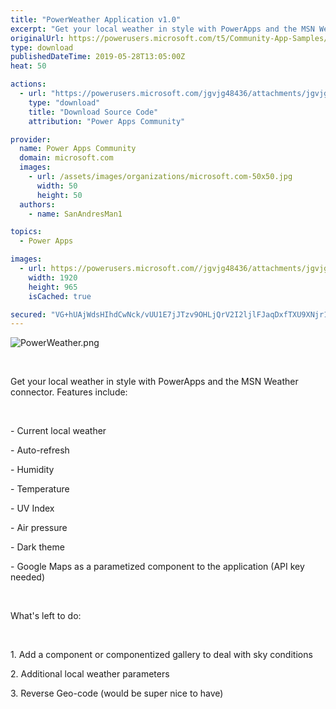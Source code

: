 ```yaml
---
title: "PowerWeather Application v1.0"
excerpt: "Get your local weather in style with PowerApps and the MSN Weather connector. Features include: - Current local weather - Auto-refresh - Humidity -"
originalUrl: https://powerusers.microsoft.com/t5/Community-App-Samples/PowerWeather-Application-v1-0/td-p/290862
type: download
publishedDateTime: 2019-05-28T13:05:00Z
heat: 50

actions:
  - url: "https://powerusers.microsoft.com/jgvjg48436/attachments/jgvjg48436/AppFeedbackGallery/187/2/Weather.msapp"
    type: "download"
    title: "Download Source Code"
    attribution: "Power Apps Community"

provider:
  name: Power Apps Community
  domain: microsoft.com
  images:
    - url: /assets/images/organizations/microsoft.com-50x50.jpg
      width: 50
      height: 50
  authors:
    - name: SanAndresMan1

topics:
  - Power Apps

images:
  - url: https://powerusers.microsoft.com//jgvjg48436/attachments/jgvjg48436/AppFeedbackGallery/187/1/PowerWeather.png
    width: 1920
    height: 965
    isCached: true

secured: "VG+hUAjWdsHIhdCwNck/vUU1E7jJTzv9OHLjQrV2I2ljlFJaqDxfTXU9XNjr1ujsy3sEmZMfJcHIc30m2fqTj3+n4FGVTSQAA4jljko3VIiSFtOBkcYXGqgOgtdqMD6P7VTAkxq3sXWL404Jr9Azbp3uCTEKZf91Y5GT0pQXjmS3am+RjCVGJSw9A0Jw083DASaY40+XUgb03de2bHzQEs0GtA019o6nR1JpV9AfYJySg/IuuPAazvSjZQtunNQMXuGMeWmsn41f7SZgZY8ZhkMmiwLrvwom6RR5z+NlUMJqZrfuuPbv/njP4A8gAlINr3i6qlktBjyYAs8dgLeh+cof6ghFuktlzoxVjhaubgEadzzhF+AylrGzDifEkv693tRvUhtD+re3oy315sWcBQiGR3XGqhIGC0rTzNxSbLEIaMYt8iCGkxTr6+oEkDeM;lrvQWe44rJHCAvscs2jzNQ=="
---
```

<p><span class="lia-inline-image-display-wrapper lia-image-align-inline" image-alt="PowerWeather.png" style="width: 999px;"><img src="https://powerusers.microsoft.com/t5/image/serverpage/image-id/67822i42F77EB021E9E803/image-size/large?v=1.0&amp;px=999" title="PowerWeather.png" alt="PowerWeather.png" li-image-url="https://powerusers.microsoft.com/t5/image/serverpage/image-id/67822i42F77EB021E9E803?v=1.0" li-image-display-id="'67822i42F77EB021E9E803'" li-message-uid="'290862'" li-messages-message-image="true" li-bindable="" class="lia-media-image" tabindex="0" li-bypass-lightbox-when-linked="true" li-use-hover-links="false"></span></p><p>&nbsp;</p><p>Get your local weather in style with PowerApps and the MSN Weather connector. Features include:</p><p>&nbsp;</p><p>- Current local weather</p><p>- Auto-refresh</p><p>- Humidity</p><p>- Temperature</p><p>- UV Index</p><p>- Air pressure&nbsp;</p><p>- Dark theme</p><p>- Google Maps as a parametized component to the application (API key needed)</p><p>&nbsp;</p><p>What's left to do:</p><p>&nbsp;</p><p>1. Add a component or componentized gallery to deal with sky conditions</p><p>2. Additional local weather parameters</p><p>3. Reverse Geo-code (would be super nice to have)</p><p>&nbsp;</p>

